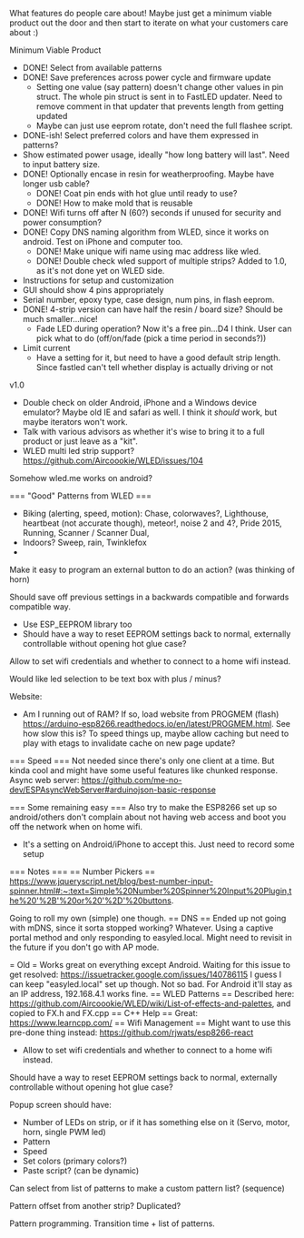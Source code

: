 What features do people care about! Maybe just get a minimum viable product out the door and then start to iterate on what your customers care about :)

Minimum Viable Product
  * DONE! Select from available patterns
  * DONE! Save preferences across power cycle and firmware update
     * Setting one value (say pattern) doesn't change other values in pin struct. The whole pin struct is sent in to FastLED updater. Need to remove comment in that updater
     that prevents length from getting updated
     * Maybe can just use eeprom rotate, don't need the full flashee script.
  * DONE-ish! Select preferred colors and have them expressed in patterns?
  * Show estimated power usage, ideally "how long battery will last". Need to input battery size.
  * DONE! Optionally encase in resin for weatherproofing. Maybe have longer usb cable?
    * DONE! Coat pin ends with hot glue until ready to use?
    * DONE! How to make mold that is reusable
  * DONE! Wifi turns off after N (60?) seconds if unused for security and power consumption?
  * DONE! Copy DNS naming algorithm from WLED, since it works on android. Test on iPhone and computer too.
    * DONE! Make unique wifi name using mac address like wled.
    * DONE! Double check wled support of multiple strips? Added to 1.0, as it's not done yet on WLED side.
  * Instructions for setup and customization
  * GUI should show 4 pins appropriately
  * Serial number, epoxy type, case design, num pins, in flash eeprom.
  * DONE! 4-strip version can have half the resin / board size? Should be much smaller...nice!
    * Fade LED during operation? Now it's a free pin...D4 I think. User can pick what to do (off/on/fade (pick a time period in seconds?))
  * Limit current
    * Have a setting for it, but need to have a good default strip length. Since fastled can't tell whether display is actually driving or not

v1.0
  * Double check on older Android, iPhone and a Windows device emulator? Maybe old IE and safari as well. I think it *should* work, but maybe iterators won't work.
  * Talk with various advisors as whether it's wise to bring it to a full product or just leave as a "kit".
  * WLED multi led strip support? https://github.com/Aircoookie/WLED/issues/104

Somehow wled.me works on android?

=== "Good" Patterns from WLED ===
  * Biking (alerting, speed, motion): Chase, colorwaves?, Lighthouse, heartbeat (not accurate though), meteor!, noise 2 and 4?, Pride 2015, Running, Scanner / Scanner Dual,
  * Indoors? Sweep, rain, Twinklefox
  *


Make it easy to program an external button to do an action? (was thinking of horn)

Should save off previous settings in a backwards compatible and forwards compatible way.
  * Use ESP_EEPROM library too
  * Should have a way to reset EEPROM settings back to normal, externally
controllable without opening hot glue case?

Allow to set wifi credentials and whether to connect to a home wifi instead.

Would like led selection to be text box with plus / minus?


Website:
  * Am I running out of RAM? If so, load <static> website from PROGMEM (flash) https://arduino-esp8266.readthedocs.io/en/latest/PROGMEM.html. See how slow this is?  To speed things up, maybe allow caching but need to play with etags to invalidate cache on new page update?

=== Speed ===
Not needed since there's only one client at a time. But kinda cool and might have some useful features like chunked response. Async web server: https://github.com/me-no-dev/ESPAsyncWebServer#arduinojson-basic-response


=== Some remaining easy ===
Also try to make the ESP8266 set up so android/others don't complain about not having web access and boot you off the network when on home wifi.
  * It's a setting on Android/iPhone to accept this. Just need to record some setup


=== Notes ===
== Number Pickers ==
https://www.jqueryscript.net/blog/best-number-input-spinner.html#:~:text=Simple%20Number%20Spinner%20Input%20Plugin,the%20'%2B'%20or%20'%2D'%20buttons.

Going to roll my own (simple) one though.
== DNS ==
Ended up not going with mDNS, since it sorta stopped working? Whatever.
Using a captive portal method and only responding to easyled.local. Might need to revisit in the future if you don't go with AP mode.


= Old =
Works great on everything except Android. Waiting for this issue to get resolved: https://issuetracker.google.com/issues/140786115
I guess I can keep "easyled.local" set up though. Not so bad. For Android it'll stay as an IP address, 192.168.4.1 works fine.
== WLED Patterns ==
Described here: https://github.com/Aircoookie/WLED/wiki/List-of-effects-and-palettes, and copied to FX.h and FX.cpp
== C++ Help ==
Great: https://www.learncpp.com/
== Wifi Management ==
Might want to use this pre-done thing instead: https://github.com/rjwats/esp8266-react
  * Allow to set wifi credentials and whether to connect to a home wifi instead.

Should have a way to reset EEPROM settings back to normal, externally controllable without opening hot glue case?

Popup screen should have:
  * Number of LEDs on strip, or if it has something else on it (Servo, motor, horn, single PWM led)
  * Pattern
  * Speed
  * Set colors (primary colors?)
  * Paste script? (can be dynamic)

Can select from list of patterns to make a custom pattern list? (sequence)

Pattern offset from another strip? Duplicated?

Pattern programming. Transition time + list of patterns.
